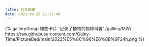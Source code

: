 ```yaml
---
title: 科普画廊
date: 2021-09-25 11:27:49
---
```


<div class="gallery-group-main">
{% galleryGroup 植物卡片 '记录了植物的物种科普' /gallery/MW/ https://raw.githubusercontent.com/Guiny-Time/PictureBed/main/2022%E5%8C%96%E6%8B%9F24h.png %}
</div>
